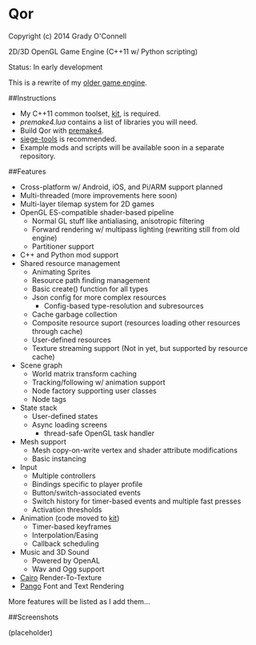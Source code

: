 Qor
===

Copyright (c) 2014 Grady O'Connell

2D/3D OpenGL Game Engine (C++11 w/ Python scripting)
    
Status: In early development

This is a rewrite of my [older game engine](https://github.com/flipcoder/qor-old).

##Instructions
- My C++11 common toolset, [kit](http://github.com/flipcoder/kit), is required.
- *premake4.lua* contains a list of libraries you will need.
- Build Qor with [premake4](http://industriousone.com/premake/download).
- [siege-tools](https://github.com/flipcoder/siege-tools) is recommended.
- Example mods and scripts will be available soon in a separate repository.

##Features

- Cross-platform w/ Android, iOS, and Pi/ARM support planned
- Multi-threaded (more improvements here soon)
- Multi-layer tilemap system for 2D games
- OpenGL ES-compatible shader-based pipeline
    - Normal GL stuff like antialiasing, anisotropic filtering
    - Forward rendering w/ multipass lighting (rewriting still from old engine)
    - Partitioner support
- C++ and Python mod support
- Shared resource management
    - Animating Sprites
    - Resource path finding management
    - Basic create() function for all types
    - Json config for more complex resources
        - Config-based type-resolution and subresources
    - Cache garbage collection
    - Composite resource suport (resources loading other resources through cache)
    - User-defined resources
    - Texture streaming support (Not in yet, but supported by resource cache)
- Scene graph
    - World matrix transform caching
    - Tracking/following w/ animation support
    - Node factory supporting user classes
    - Node tags
- State stack
    - User-defined states
    - Async loading screens
        - thread-safe OpenGL task handler
- Mesh support
    - Mesh copy-on-write vertex and shader attribute modifications
    - Basic instancing
- Input
    - Multiple controllers
    - Bindings specific to player profile
    - Button/switch-associated events
    - Switch history for timer-based events and multiple fast presses
    - Activation thresholds
- Animation (code moved to [kit](https://github.com/flipcoder/kit))
    - Timer-based keyframes
    - Interpolation/Easing
    - Callback scheduling
- Music and 3D Sound
    - Powered by OpenAL
    - Wav and Ogg support
- [Cairo](http://cairographics.org) Render-To-Texture
- [Pango](http://pango.org) Font and Text Rendering

More features will be listed as I add them...

##Screenshots

(placeholder)

